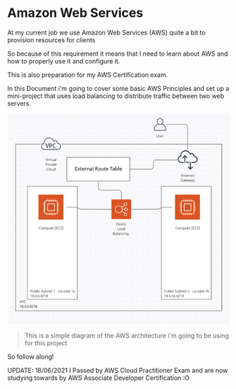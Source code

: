 # Amazon Web Services

At my current job we use Amazon Web Services (AWS) quite a bit to provision resources for clients

So because of this requirement it means that I need to learn about AWS and how to properly use it and configure it.

This is also preparation for my AWS Certification exam.

In this Document i'm going to cover some basic AWS Principles and set up a mini-project that uses load balancing to distribute traffic between two web servers.

![AWS Diagram](../assets/aws.png)

> This is a simple diagram of the AWS architecture i'm going to be using for this project

So follow along!


UPDATE: 18/06/2021
I Passed by AWS Cloud Practitioner Exam and are now studying towards by AWS Associate Developer Certification :O
